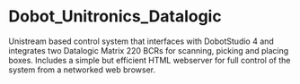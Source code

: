 # Dobot_Unitronics_Datalogic
Unistream based control system that interfaces with DobotStudio 4 and integrates two Datalogic Matrix 220 BCRs for scanning, picking and placing boxes. Includes a simple but efficient HTML webserver for full control of the system from a networked web browser.
